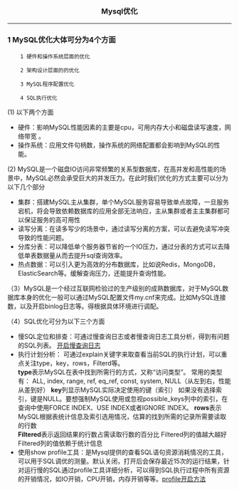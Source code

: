 ### <center>Mysql优化
***
### 1 MySQL优化大体可分为4个方面
		1 硬件和操作系统层面的优化
		
		2 架构设计层面的的优化
		
		3 MySQL程序配置优化
		
		4 SQL执行优化

(1) 以下两个方面
- 硬件：影响MySQL性能因素的主要是cpu，可用内存大小和磁盘读写速度，网络带宽 。
- 操作系统：应用文件句柄数，操作系统的网络配置都会影响到MySQL的性能。

(2) MySQL是一个磁盘IO访问非常频繁的关系型数据库，在高并发和高性能的场景中，MySQL必然会承受巨大的并发压力。在此时我们优化的方式主要可以分为以下几个部分
- 集群：搭建MySQL主从集群，单个MySQL服务容易导致单点故障，一旦服务宕机，将会导致依赖数据库的应用全部无法响应，主从集群或者主主集群都可以保证服务的高可用性
- 读写分离：在读多写少的场景中，通过读写分离的方案，可以去避免读写冲突导致的性能问题。
- 分库分表：可以降低单个服务器节省的一个IO压力，通过分表的方式可以去降低单表数据量从而去提升sql查询效率。
- 热点数据：可以引入更为高效的分布数据库，比如说Redis，MongoDB，ElasticSearch等。缓解查询压力，还能提升查询性能。

（3）MySQL是一个经过互联网检验过的生产级别的成熟数据库，对于MySQL数据库本身的优化一般可以通过MySQL配置文件my.cnf来完成。比如MySQL连接数，以及开启binlog日志等。得根据具体环境进行调配。

（4）SQL优化可分为以下三个方面
- 慢SQL定位和排查：可通过慢查询日志或者慢查询日志工具分析，得到有问题的SQL列表。 [开启慢查询日志](https://blog.csdn.net/qq_39291929/article/details/81561388)
- 执行计划分析： 可通过explain关键字来取查看当前SQL的执行计划，可以重点关注type，key，rows，Filterd等。  
  **type**表示MySQL在表中找到所需行的方式，又称“访问类型”。
  常用的类型有： ALL, index,  range, ref, eq_ref, const, system, NULL（从左到右，性能从差到好）
  **key**列显示MySQL实际决定使用的键（索引）
  如果没有选择索引，键是NULL。要想强制MySQL使用或忽视possible_keys列中的索引，在查询中使用FORCE INDEX、USE INDEX或者IGNORE INDEX。
  **rows**表示MySQL根据表统计信息及索引选用情况，估算的找到所需的记录所需要读取的行数   
  **Filtered**表示返回结果的行数占需读取行数的百分比 Filtered列的值越大越好 Filtered列的值依赖于统计信息
- 使用show profile工具：是Mysql提供的查看SQL语句资源消耗情况的工具，可以用于SQL调优的测量。默认关闭，打开后会保存最近15次的运行结果，针对运行慢的SQL通过profile工具详细分析，可以得到SQL执行过程中所有资源的开销情况，如IO开销，CPU开销，内存开销等等。[profile开启方法](https://www.cnblogs.com/573734817pc/p/10766667.html)
